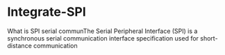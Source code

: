 # Integrate-SPI
What is SPI serial communThe Serial Peripheral Interface (SPI) is a synchronous serial communication interface specification used for short-distance communication
